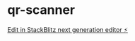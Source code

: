# qr-scanner

[Edit in StackBlitz next generation editor ⚡️](https://stackblitz.com/~/github.com/effelima/qr-scanner)